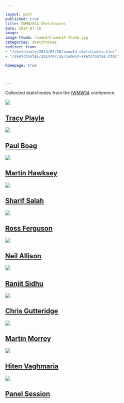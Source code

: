 ```yaml
---

layout: post
published: true
title: IWMW2014 Sketchnotes
date: 2014-07-16
image: 
image-thumb: /iwmw14/iwmw14-thumb.jpg
categories: sketchnotes
redirect_from:
- "/sketchnote/2014/07/16/iwmw14-sketchnotes.html"
- "/sketchnotes/2014/07/16/iwmw14-sketchnotes.html"

homepage: true



---
```



Collected sketchnotes from the [IWMW14](http://iwmw.org/iwmw2014/programme/) conference.

<section>
  	<div class="panel">
		<a href="{{ site.baseurl }}/sketchnote/2014/07/16/iwmw14-tracy-playle.html"><img src="{{ site.baseurl }}/images/iwmw14/iwmw14-2014-07-16-tracy-playle-thumb.jpg" class="img-responsive"></a>
		<h2 class="panel-title media-heading"><a href="{{ site.baseurl }}/sketchnote/2014/07/16/iwmw14-tracy-playle.html">Tracy Playle</a></h2>
	</div>
</section>

<section>
  	<div class="panel">
		<a href="{{ site.baseurl }}/sketchnote/2014/07/16/iwmw14-paul-boag.html"><img src="{{ site.baseurl }}/images/iwmw14/iwmw14-2014-07-16-paul-boag-thumb.jpg" class="img-responsive"></a>
		<h2 class="panel-title media-heading"><a href="{{ site.baseurl }}/sketchnote/2014/07/16/iwmw14-paul-boag.html">Paul Boag</a></h2>
	</div>
</section>

<section>
  	<div class="panel">
		<a href="{{ site.baseurl }}/sketchnote/2014/07/16/iwmw14-martin-hawksey.html"><img src="{{ site.baseurl }}/images/iwmw14/iwmw14-2014-07-16-martin-hawksey-thumb.jpg" class="img-responsive"></a>
		<h2 class="panel-title media-heading"><a href="{{ site.baseurl }}/sketchnote/2014/07/16/iwmw14-martin-hawksey.html">Martin Hawksey</a></h2>
	</div>
</section>

<section>
  	<div class="panel">
		<a href="{{ site.baseurl }}/sketchnote/2014/07/17/iwmw14-sharif-salah.html"><img src="{{ site.baseurl }}/images/iwmw14/iwmw14-2014-07-17-sharif-salah-thumb.jpg" class="img-responsive"></a>
		<h2 class="panel-title media-heading"><a href="{{ site.baseurl }}/sketchnote/2014/07/17/iwmw14-sharif-salah.html">Sharif Salah</a></h2>
	</div>
</section>

<section>
  	<div class="panel">
		<a href="{{ site.baseurl }}/sketchnote/2014/07/17/iwmw14-ross-ferguson.html"><img src="{{ site.baseurl }}/images/iwmw14/iwmw14-2014-07-17-ross-ferguson-thumb.jpg" class="img-responsive"></a>
		<h2 class="panel-title media-heading"><a href="{{ site.baseurl }}/sketchnote/2014/07/17/iwmw14-ross-ferguson.html">Ross Ferguson</a></h2>
	</div>
</section>

<section>
  	<div class="panel">
		<a href="{{ site.baseurl }}/sketchnote/2014/07/17/iwmw14-neil-allison.html"><img src="{{ site.baseurl }}/images/iwmw14/iwmw14-2014-07-17-neil-allison-thumb.jpg" class="img-responsive"></a>
		<h2 class="panel-title media-heading"><a href="{{ site.baseurl }}/sketchnote/2014/07/17/iwmw14-neil-allison.html">Neil Allison</a></h2>
	</div>
</section>

<section>
  	<div class="panel">
		<a href="{{ site.baseurl }}/sketchnote/2014/07/17/iwmw14-ranjit-sidhu.html"><img src="{{ site.baseurl }}/images/iwmw14/iwmw14-2014-07-17-ranjit-sidhu-thumb.jpg" class="img-responsive"></a>
		<h2 class="panel-title media-heading"><a href="{{ site.baseurl }}/sketchnote/2014/07/17/iwmw14-ranjit-sidhu.html">Ranjit Sidhu</a></h2>
	</div>
</section>

<section>
  	<div class="panel">
		<a href="{{ site.baseurl }}/sketchnote/2014/07/17/iwmw14-chris-gutteridge.html"><img src="{{ site.baseurl }}/images/iwmw14/iwmw14-2014-07-17-chris-gutteridge-thumb.jpg" class="img-responsive"></a>
		<h2 class="panel-title media-heading"><a href="{{ site.baseurl }}/sketchnote/2014/07/17/iwmw14-chris-gutteridge.html">Chris Gutteridge </a></h2>
	</div>
</section>

<section>
  	<div class="panel">
		<a href="{{ site.baseurl }}/sketchnote/2014/07/18/iwmw14-martin-morrey.html"><img src="{{ site.baseurl }}/images/iwmw14/iwmw14-2014-07-18-martin-morrey-thumb.jpg" class="img-responsive"></a>
		<h2 class="panel-title media-heading"><a href="{{ site.baseurl }}/sketchnote/2014/07/18/iwmw14-martin-morrey.html">Martin Morrey</a></h2>
	</div>
</section>

<section>
  	<div class="panel">
		<a href="{{ site.baseurl }}/sketchnote/2014/07/18/iwmw14-hiten-vaghmaria.html"><img src="{{ site.baseurl }}/images/iwmw14/iwmw14-2014-07-18-hiten-vaghmaria-thumb.jpg" class="img-responsive"></a>
		<h2 class="panel-title media-heading"><a href="{{ site.baseurl }}/sketchnote/2014/07/18/iwmw14-hiten-vaghmaria.html">Hiten Vaghmaria</a></h2>
	</div>
</section>

<section>
  	<div class="panel">
		<a href="{{ site.baseurl }}/sketchnote/2014/07/18/iwmw14-vision-panel.html"><img src="{{ site.baseurl }}/images/iwmw14/iwmw14-vision-panel-thumb.jpg" class="img-responsive"></a>
		<h2 class="panel-title media-heading"><a href="{{ site.baseurl }}/sketchnote/2014/07/18/iwmw14-vision-panel.html">Panel Session</a></h2>
	</div>
</section>